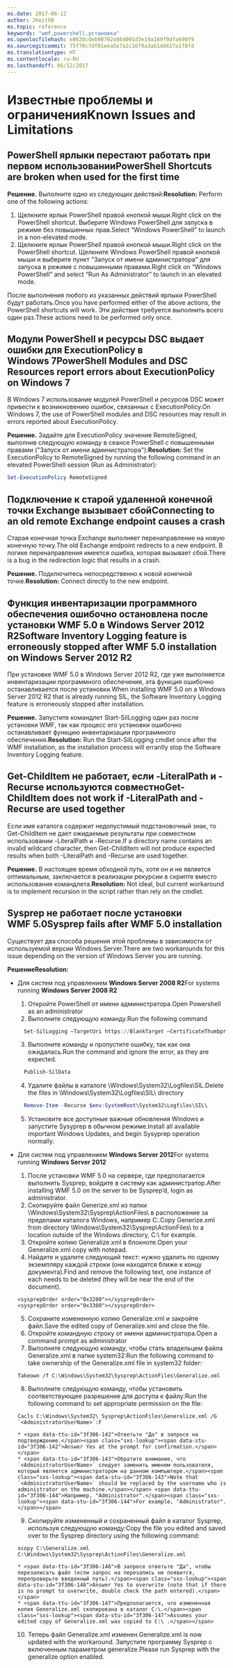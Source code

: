 ```yaml
---
ms.date: 2017-06-12
author: JKeithB
ms.topic: reference
keywords: "wmf,powershell,установка"
ms.openlocfilehash: e8620cdeb90792e86d091d3e19a169f9dfa690f9
ms.sourcegitcommit: 75f70c7df01eea5e7a2c16f9a3ab1dd437a1f8fd
ms.translationtype: HT
ms.contentlocale: ru-RU
ms.lasthandoff: 06/12/2017
---
```

# <a name="known-issues-and-limitations"></a><span data-ttu-id="3f306-102">Известные проблемы и ограничения</span><span class="sxs-lookup"><span data-stu-id="3f306-102">Known Issues and Limitations</span></span>

<a name="powershell-shortcuts-are-broken-when-used-for-the-first-time"></a><span data-ttu-id="3f306-103">PowerShell ярлыки перестают работать при первом использовании</span><span class="sxs-lookup"><span data-stu-id="3f306-103">PowerShell Shortcuts are broken when used for the first time</span></span>
------------------------------------------------------------

<span data-ttu-id="3f306-104">**Решение.** Выполните одно из следующих действий:</span><span class="sxs-lookup"><span data-stu-id="3f306-104">**Resolution:** Perform one of the following actions:</span></span>

1.  <span data-ttu-id="3f306-105">Щелкните ярлык PowerShell правой кнопкой мыши.</span><span class="sxs-lookup"><span data-stu-id="3f306-105">Right click on the PowerShell shortcut.</span></span> <span data-ttu-id="3f306-106">Выберите Windows PowerShell для запуска в режиме без повышенных прав.</span><span class="sxs-lookup"><span data-stu-id="3f306-106">Select “Windows PowerShell” to launch in a non-elevated mode.</span></span>
2.  <span data-ttu-id="3f306-107">Щелкните ярлык PowerShell правой кнопкой мыши.</span><span class="sxs-lookup"><span data-stu-id="3f306-107">Right click on the PowerShell shortcut.</span></span> <span data-ttu-id="3f306-108">Щелкните Windows PowerShell правой кнопкой мыши и выберите пункт "Запуск от имени администратора" для запуска в режиме с повышенными правами.</span><span class="sxs-lookup"><span data-stu-id="3f306-108">Right click on “Windows PowerShell” and select “Run As Administrator” to launch in an elevated mode.</span></span>

<span data-ttu-id="3f306-109">После выполнения любого из указанных действий ярлыки PowerShell будут работать.</span><span class="sxs-lookup"><span data-stu-id="3f306-109">Once you have performed either of the above actions, the PowerShell shortcuts will work.</span></span> <span data-ttu-id="3f306-110">Эти действия требуется выполнить всего один раз.</span><span class="sxs-lookup"><span data-stu-id="3f306-110">These actions need to be performed only once.</span></span>


<a name="powershell-modules-and-dsc-resources-report-errors-about-executionpolicy-on-windows-7"></a><span data-ttu-id="3f306-111">Модули PowerShell и ресурсы DSC выдает ошибки для ExecutionPolicy в Windows 7</span><span class="sxs-lookup"><span data-stu-id="3f306-111">PowerShell Modules and DSC Resources report errors about ExecutionPolicy on Windows 7</span></span>
-------------------------------------------------------------------------------------
<span data-ttu-id="3f306-112">В Windows 7 использование модулей PowerShell и ресурсов DSC может привести к возникновению ошибок, связанных с ExecutionPolicy.</span><span class="sxs-lookup"><span data-stu-id="3f306-112">On Windows 7, the use of PowerShell modules and DSC resources may result in errors reported about ExecutionPolicy.</span></span>

<span data-ttu-id="3f306-113">**Решение.** Задайте для ExecutionPolicy значение RemoteSigned, выполнив следующую команду в сеансе PowerShell с повышенными правами ("Запуск от имени администратора"):</span><span class="sxs-lookup"><span data-stu-id="3f306-113">**Resolution:** Set the ExecutionPolicy to RemoteSigned by running the following command in an elevated PowerShell session (Run as Administrator):</span></span>

```powershell
Set-ExecutionPolicy RemoteSigned
```

<a name="connecting-to-an-old-remote-exchange-endpoint-causes-a-crash"></a><span data-ttu-id="3f306-114">Подключение к старой удаленной конечной точки Exchange вызывает сбой</span><span class="sxs-lookup"><span data-stu-id="3f306-114">Connecting to an old remote Exchange endpoint causes a crash</span></span>
------------------------------------------------------------

<span data-ttu-id="3f306-115">Старая конечная точка Exchange выполняет перенаправление на новую конечную точку.</span><span class="sxs-lookup"><span data-stu-id="3f306-115">The old Exchange endpoint redirects to a new endpoint.</span></span> <span data-ttu-id="3f306-116">В логике перенаправления имеется ошибка, которая вызывает сбой.</span><span class="sxs-lookup"><span data-stu-id="3f306-116">There is a bug in the redirection logic that results in a crash.</span></span>

<span data-ttu-id="3f306-117">**Решение.** Подключитесь непосредственно к новой конечной точке.</span><span class="sxs-lookup"><span data-stu-id="3f306-117">**Resolution:** Connect directly to the new endpoint.</span></span>


<a name="software-inventory-logging-feature-is-erroneously-stopped-after-wmf-50-installation-on-windows-server-2012-r2"></a><span data-ttu-id="3f306-118">Функция инвентаризации программного обеспечения ошибочно остановлена после установки WMF 5.0 в Windows Server 2012 R2</span><span class="sxs-lookup"><span data-stu-id="3f306-118">Software Inventory Logging feature is erroneously stopped after WMF 5.0 installation on Windows Server 2012 R2</span></span>
-------------------------------------------------------------------------------------------------------------

<span data-ttu-id="3f306-119">При установке WMF 5.0 в Windows Server 2012 R2, где уже выполняется инвентаризации программного обеспечения, эта функция ошибочно останавливается после установки.</span><span class="sxs-lookup"><span data-stu-id="3f306-119">When installing WMF 5.0 on a Windows Server 2012 R2 that is already running SIL, the Software Inventory Logging feature is erroneously stopped after installation.</span></span>

<span data-ttu-id="3f306-120">**Решение.** Запустите командлет Start-SilLogging один раз после установки WMF, так как процесс его установки ошибочно останавливает функцию инвентаризации программного обеспечения.</span><span class="sxs-lookup"><span data-stu-id="3f306-120">**Resolution:** Run the Start-SilLogging cmdlet once after the WMF installation, as the installation process will errantly stop the Software Inventory Logging feature.</span></span>

<a name="get-childitem-does-not-work-if--literalpath-and--recurse-are-used-together"></a><span data-ttu-id="3f306-121">Get-ChildItem не работает, если -LiteralPath и -Recurse используются совместно</span><span class="sxs-lookup"><span data-stu-id="3f306-121">Get-ChildItem does not work if -LiteralPath and -Recurse are used together</span></span>
--------------------------------------------------------------------------

<span data-ttu-id="3f306-122">Если имя каталога содержит недопустимый подстановочный знак, то Get-ChildItem не дает ожидаемые результаты при совместном использовании -LiteralPath и -Recurse.</span><span class="sxs-lookup"><span data-stu-id="3f306-122">If a directory name contains an invalid wildcard character, then Get-ChildItem will not produce expected results when both -LiteralPath and -Recurse are used together.</span></span>

<span data-ttu-id="3f306-123">**Решение.** В настоящее время обходной путь, хотя он и не является оптимальным, заключается в реализации рекурсии в скрипте вместо использования командлета.</span><span class="sxs-lookup"><span data-stu-id="3f306-123">**Resolution:** Not ideal, but current workaround is to implement recursion in the script rather than rely on the cmdlet.</span></span>


<a name="sysprep-fails-after-wmf-50-installation"></a><span data-ttu-id="3f306-124">Sysprep не работает после установки WMF 5.0</span><span class="sxs-lookup"><span data-stu-id="3f306-124">Sysprep fails after WMF 5.0 installation</span></span>
----------------------------------------

<span data-ttu-id="3f306-125">Существует два способа решения этой проблемы в зависимости от используемой версии Windows Server.</span><span class="sxs-lookup"><span data-stu-id="3f306-125">There are two workarounds for this issue depending on the version of Windows Server you are running.</span></span>

<span data-ttu-id="3f306-126">**Решение**</span><span class="sxs-lookup"><span data-stu-id="3f306-126">**Resolution:**</span></span>
- <span data-ttu-id="3f306-127">Для систем под управлением **Windows Server 2008 R2**</span><span class="sxs-lookup"><span data-stu-id="3f306-127">For systems running **Windows Server 2008 R2**</span></span>
  1. <span data-ttu-id="3f306-128">Откройте PowerShell от имени администратора.</span><span class="sxs-lookup"><span data-stu-id="3f306-128">Open Powershell as an administrator</span></span>
  2. <span data-ttu-id="3f306-129">Выполните следующую команду.</span><span class="sxs-lookup"><span data-stu-id="3f306-129">Run the following command</span></span> 
  
  ```powershell
    Set-SilLogging –TargetUri https://BlankTarget –CertificateThumbprint 0123456789
  ```
  3. <span data-ttu-id="3f306-130">Выполните команду и пропустите ошибку, так как она ожидалась.</span><span class="sxs-lookup"><span data-stu-id="3f306-130">Run the command and ignore the error, as they are expected.</span></span>
  
  ```powershell
    Publish-SilData
   ```
  4. <span data-ttu-id="3f306-131">Удалите файлы в каталоге \Windows\System32\Logfiles\SIL\.</span><span class="sxs-lookup"><span data-stu-id="3f306-131">Delete the files in  \Windows\System32\Logfiles\SIL\ directory</span></span>
  
  ```powershell
    Remove-Item -Recurse $env:SystemRoot\System32\Logfiles\SIL\
  ```
  5. <span data-ttu-id="3f306-132">Установите все доступные важные обновления Windows и запустите Sysyprep в обычном режиме.</span><span class="sxs-lookup"><span data-stu-id="3f306-132">Install all available important Windows Updates, and begin Sysyprep operation normally.</span></span>
  
- <span data-ttu-id="3f306-133">Для систем под управлением **Windows Server 2012**</span><span class="sxs-lookup"><span data-stu-id="3f306-133">For systems running **Windows Server 2012**</span></span>
  1.    <span data-ttu-id="3f306-134">После установки WMF 5.0 на сервере, где предполагается выполнить Sysprep, войдите в систему как администратор.</span><span class="sxs-lookup"><span data-stu-id="3f306-134">After installing WMF 5.0 on the server to be Sysprep’d, login as administrator.</span></span>
  2.    <span data-ttu-id="3f306-135">Скопируйте файл Generize.xml из папки \Windows\System32\Sysprep\ActionFiles\ в расположение за пределами каталога Windows, например C:\.</span><span class="sxs-lookup"><span data-stu-id="3f306-135">Copy Generize.xml from directory \Windows\System32\Sysprep\ActionFiles\ to a location outside of the Windows directory, C:\ for example.</span></span>
  3.    <span data-ttu-id="3f306-136">Откройте копию Generalize.xml в блокноте.</span><span class="sxs-lookup"><span data-stu-id="3f306-136">Open your Generalize.xml copy with notepad.</span></span>
  4.    <span data-ttu-id="3f306-137">Найдите и удалите следующий текст: нужно удалить по одному экземпляру каждой строки (они находятся ближе к концу документа).</span><span class="sxs-lookup"><span data-stu-id="3f306-137">Find and remove the following text, one instance of each needs to be deleted (they will be near the end of the document).</span></span>

    ```
    <sysprepOrder order="0x3200"></sysprepOrder>
    <sysprepOrder order="0x3300"></sysprepOrder>
    ```

  5.    <span data-ttu-id="3f306-138">Сохраните измененную копию Generalize.xml и закройте файл.</span><span class="sxs-lookup"><span data-stu-id="3f306-138">Save the edited copy of Generalize.xml and close the file.</span></span>
  6.    <span data-ttu-id="3f306-139">Откройте командную строку от имени администратора.</span><span class="sxs-lookup"><span data-stu-id="3f306-139">Open a command prompt as administrator</span></span>
  7.    <span data-ttu-id="3f306-140">Выполните следующую команду, чтобы стать владельцем файла Generalize.xml в папке system32:</span><span class="sxs-lookup"><span data-stu-id="3f306-140">Run the following command to take ownership of the Generalize.xml file in system32 folder:</span></span>

    ```
    Takeown /f C:\Windows\System32\Sysprep\ActionFiles\Generalize.xml 
    ```

  8.    <span data-ttu-id="3f306-141">Выполните следующую команду, чтобы установить соответствующее разрешение для доступа к файлу:</span><span class="sxs-lookup"><span data-stu-id="3f306-141">Run the following command to set appropriate permission on the file:</span></span>

    ```
    Cacls C:\Windows\System32\ Sysprep\ActionFiles\Generalize.xml /G `<AdministratorUserName>`:F 
    ```
      * <span data-ttu-id="3f306-142">Ответьте "Да" в запросе на подтверждение.</span><span class="sxs-lookup"><span data-stu-id="3f306-142">Answer Yes at the prompt for confirmation.</span></span> 
      * <span data-ttu-id="3f306-143">Обратите внимание, что `<AdministratorUserName>` следует заменить именем пользователя, который является администратором на данном компьютере.</span><span class="sxs-lookup"><span data-stu-id="3f306-143">Note that `<AdministratorUserName>` should be replaced by the username who is administrator on the machine.</span></span> <span data-ttu-id="3f306-144">Например, "Administrator".</span><span class="sxs-lookup"><span data-stu-id="3f306-144">For example, "Administrator".</span></span>
      
  9.    <span data-ttu-id="3f306-145">Скопируйте измененный и сохраненный файл в каталог Sysprep, используя следующую команду:</span><span class="sxs-lookup"><span data-stu-id="3f306-145">Copy the file you edited and saved over to the Sysprep directory using the following command:</span></span>

    ```
    xcopy C:\Generalize.xml C:\Windows\System32\Sysprep\ActionFiles\Generalize.xml 
    ```
      * <span data-ttu-id="3f306-146">В запросе ответьте "Да", чтобы перезаписать файл (если запрос на перезапись не появится, перепроверьте введенный путь).</span><span class="sxs-lookup"><span data-stu-id="3f306-146">Answer Yes to overwrite (note that if there is no prompt to overwrite, double check the path entered).</span></span>
      * <span data-ttu-id="3f306-147">Предполагается, что измененная копия Generalize.xml скопирована в каталог C:\.</span><span class="sxs-lookup"><span data-stu-id="3f306-147">Assumes your edited copy of Generalize.xml was copied to C:\ .</span></span>

  10.   <span data-ttu-id="3f306-148">Теперь файл Generalize.xml изменен.</span><span class="sxs-lookup"><span data-stu-id="3f306-148">Generalize.xml is now updated with the workaround.</span></span> <span data-ttu-id="3f306-149">Запустите программу Sysprep с включенным параметром generalize.</span><span class="sxs-lookup"><span data-stu-id="3f306-149">Please run Sysprep with the generalize option enabled.</span></span>

